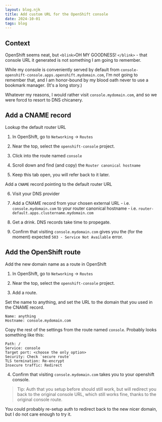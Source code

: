 ```yaml
---
layout: blog.njk
title: Add custom URL for the OpenShift console
date: 2024-10-01
tags: blog
---
```


## Context

OpenShift seems neat, but `<blink>`OH MY GOODNESS! `</blink>` - that console URL it generated is not something I am going to remember.

While my console is conveniently served by default from `console-openshift-console.apps.openshift.mydomain.com`, I'm not going to remember that, and I am honor-bound by my blood oath never to use a bookmark manager. (It's a long story.)

Whatever my reasons, I would rather visit `console.mydomain.com`, and so we were forcd to resort to DNS chicanery.

## Add a CNAME record

Lookup the default router URL

  1. In OpenShift, go to `Networking` -> `Routes`

  2. Near the top, select the `openshift-console` project.

  3. Click into the route named `console`

  4. Scroll down and find (and copy) the `Router canonical hostname`

  5. Keep this tab open, you will refer back to it later.

Add a `CNAME` record pointing to the default router URL

  6. Visit your DNS provider

  7. Add a CNAME record from your chosen external URL - i.e. `console.mydomain.com` to your router canonical hostname - i.e. `router-default.apps.clustername.mydomain.com`

  8. Get a drink. DNS records take time to propegate.

  9. Confirm that visiting `console.mydomain.com` gives you the (for the moment) expected `503 - Service Not Available` error.

## Add the OpenShift route

Add the new domain name as a route in OpenShift

1. In OpenShift, go to `Networking` -> `Routes`

2. Near the top, select the `openshift-console` project.

3. Add a route.

  Set the name to anything, and set the URL to the domain that you used in the CNAME record.

    Name: anything
    Hostname: console.mydomain.com

  Copy the rest of the settings from the route named `console`. Probably looks something like this:

    Path: /
    Service: console
    Target port: <choose the only option>
    Security: Check `secure route`
    TLS termination: Re-encrypt
    Insecure traffic: Redirect

4. Confirm that visiting `console.mydomain.com` takes you to your openshift console.

  > Tip: Auth that you setup before should still work, but will redirect you back to the original console URL, which still works fine, thanks to the original console route.

You could probably re-setup auth to redirect back to the new nicer domain, but I do not care enough to try it.
